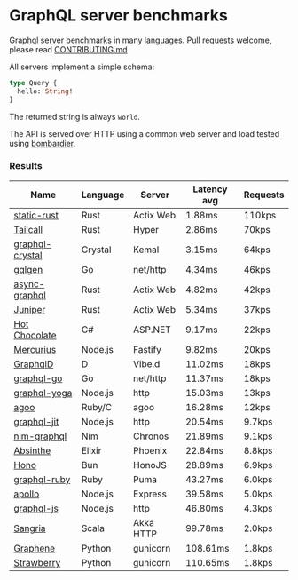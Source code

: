 <!-- README.md is generated from README.ecr, do not edit -->

# GraphQL server benchmarks

Graphql server benchmarks in many languages. Pull requests welcome, please read [CONTRIBUTING.md](CONTRIBUTING.md)

All servers implement a simple schema:

```graphql
type Query {
  hello: String!
}
```

The returned string is always `world`.

The API is served over HTTP using a common web server and load tested using [bombardier](https://github.com/codesenberg/bombardier).

### Results

| Name                          | Language      | Server          | Latency avg      | Requests      |
| ----------------------------  | ------------- | --------------- | ---------------- | ------------- |
| [static-rust](https://actix.rs/) | Rust | Actix Web | 1.88ms | 110kps |
| [Tailcall](https://tailcall.run/) | Rust | Hyper | 2.86ms | 70kps |
| [graphql-crystal](https://github.com/graphql-crystal/graphql) | Crystal | Kemal | 3.15ms | 64kps |
| [gqlgen](https://github.com/99designs/gqlgen) | Go | net/http | 4.34ms | 46kps |
| [async-graphql](https://github.com/async-graphql/async-graphql) | Rust | Actix Web | 4.82ms | 42kps |
| [Juniper](https://github.com/graphql-rust/juniper) | Rust | Actix Web | 5.34ms | 37kps |
| [Hot Chocolate](https://github.com/ChilliCream/hotchocolate) | C# | ASP.NET | 9.17ms | 22kps |
| [Mercurius](https://github.com/mercurius-js/mercurius) | Node.js | Fastify | 9.82ms | 20kps |
| [GraphqlD](https://github.com/burner/graphqld) | D | Vibe.d | 11.02ms | 18kps |
| [graphql-go](https://github.com/graphql-go/graphql) | Go | net/http | 11.37ms | 18kps |
| [graphql-yoga](https://github.com/dotansimha/graphql-yoga) | Node.js | http | 15.03ms | 13kps |
| [agoo](https://github.com/ohler55/agoo) | Ruby/C | agoo | 16.28ms | 12kps |
| [graphql-jit](https://github.com/zalando-incubator/graphql-jit) | Node.js | http | 20.54ms | 9.7kps |
| [nim-graphql](https://github.com/status-im/nim-graphql) | Nim | Chronos | 21.89ms | 9.1kps |
| [Absinthe](https://github.com/absinthe-graphql/absinthe) | Elixir | Phoenix | 22.84ms | 8.8kps |
| [Hono](https://github.com/honojs/graphql-server) | Bun | HonoJS | 28.89ms | 6.9kps |
| [graphql-ruby](https://github.com/rmosolgo/graphql-ruby) | Ruby | Puma | 43.27ms | 6.0kps |
| [apollo](https://github.com/apollographql/apollo-server) | Node.js | Express | 39.58ms | 5.0kps |
| [graphql-js](https://github.com/graphql/graphql-js) | Node.js | http | 46.80ms | 4.3kps |
| [Sangria](https://github.com/sangria-graphql/sangria) | Scala | Akka HTTP | 99.78ms | 2.0kps |
| [Graphene](https://github.com/graphql-python/graphene) | Python | gunicorn | 108.61ms | 1.8kps |
| [Strawberry](https://github.com/strawberry-graphql/strawberry) | Python | gunicorn | 110.65ms | 1.8kps |
